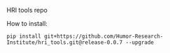 HRI tools repo

How to install:
```
pip install git+https://github.com/Humor-Research-Institute/hri_tools.git@release-0.0.7 --upgrade
```